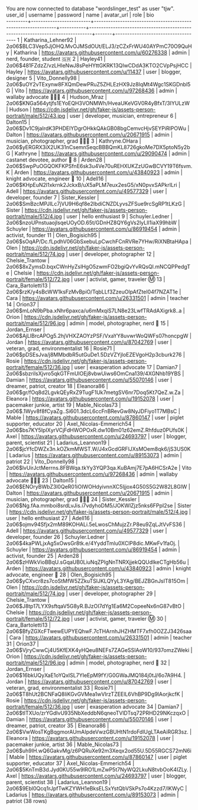You are now connected to database "wordslinger_test" as user "tjw".
 user_id |        username         |                           password                           |   name    |                                  avatar_url                                   | role  |                bio                 
---------+-------------------------+--------------------------------------------------------------+-----------+-------------------------------------------------------------------------------+-------+------------------------------------
       1 | Katharina_Lehner92      | $2a$06$BLC3Vep5JjOHQ.MvOJMSdOUt/ELJ3/zCZxFrWU40AYPmC70O9QuHy | Katharina | https://avatars.githubusercontent.com/u/60276338                              | admin | nerd, founder, student 🇬🇷
       2 | Hayley41                | $2a$06$481FZdzZ/vzLHIeNwJ8sPeHYttGKRK13QIwCDdA3KTO2CVpPsjHCC | Hayley    | https://avatars.githubusercontent.com/u/11437                                 | user  | blogger, designer
       5 | Vito_Donnelly98         | $2a$06$uOY2vTExynw8FXQmDewPRuZ5ZHLEzHX9Jz8IqMt4Wgc1SKGDnbl5G | Vito      | https://avatars.githubusercontent.com/u/97268436                              | admin | wallaby advocate  👰🏽‍♂️
       4 | Hudson_Mraz             | $2a$06$KNGa564ytjfs1EYoEQH3VONMWh/HveaUKeVGV0R4yBfxT/3IYULzW | Hudson    | https://cdn.jsdelivr.net/gh/faker-js/assets-person-portrait/male/512/43.jpg   | user  | developer, musician, entrepreneur
       6 | Dalton15                | $2a$06$Dv1C9jaIrdK3PHDElYDgrOHkkQAkGB08bgCemvcHjvSEYPiRlPOWu | Dalton    | https://avatars.githubusercontent.com/u/20671915                              | admin | musician, photographer, grad 🤷🏼‍♂️
       3 | Kathryne.OHara          | $2a$06$yERGRX3iX2UK31nCsemnSeqcBBBQmKL8726gkoMe7DX5ptoN5y2bG | Kathryne  | https://avatars.githubusercontent.com/u/29090474                              | admin | castanet devotee, author 🍊
       8 | Arden28                 | $2a$06$SwpPuOGQOKFKPSfnE6sk3u4Ve70uREHXUKZzUGwBCVY19T6fsvm.K | Arden     | https://avatars.githubusercontent.com/u/43840923                              | admin | knight advocate, engineer 🦐
      10 | Adell16                 | $2a$06$KHpEuN2l1xkrnk2JckxB/uX5aPLM7eux2esG5/xN0pvxSAPkrILri | Adell     | https://avatars.githubusercontent.com/u/49577329                              | user  | developer, founder
       7 | Sister_Kessler          | $2a$06$SmBzcMPJILc7jVU9H6qf8e2lbdiCNZDLyvsZFSue9rcSgRP1tLKzG | Sister    | https://cdn.jsdelivr.net/gh/faker-js/assets-person-portrait/male/512/4.jpg    | user  | hello enthusiast
       9 | Schuyler.Ledner         | $2a$06$nzoUPnstuaojlsqeUOyOD.65t/GDnHZ8QY6gVs2lyLIl1iaX99hbW | Schuyler  | https://avatars.githubusercontent.com/u/86919454                              | admin | activist, founder
      11 | Olen_Bogisich95         | $2a$06$sOqAP/Dc.fLpdhV06GbSxebuLpCwchFCnRVRe7YHw/RiXNBtaHApa | Olen      | https://cdn.jsdelivr.net/gh/faker-js/assets-person-portrait/male/512/74.jpg   | user  | developer, photographer
      12 | Chelsie_Trantow         | $2a$06$8xZymsD.bqxCWnHyZsIHgO5zwmFO2bgiQvYvRQsQl.mNCQPPedgTe | Chelsie   | https://cdn.jsdelivr.net/gh/faker-js/assets-person-portrait/female/512/72.jpg | user  | activist, gamer, traveler Ⓜ️
      13 | Cara_Bartoletti13       | $2a$06$rzK/y4sBcWW1ksFzMvBpiO/TqbLLf3ZzeuOlpAfZteI04f7NZAT1e | Cara      | https://avatars.githubusercontent.com/u/26331501                              | admin | teacher
      14 | Orion37                 | $2a$06$mLoN9bPba.xNhr6paxca/u6mMxqiS7LN8e23LwfTRAdAXigrk8..a | Orion     | https://cdn.jsdelivr.net/gh/faker-js/assets-person-portrait/male/512/96.jpg   | admin | model, photographer, nerd 🧣
      15 | Jordan_Ernser           | $2a$06$AjLlBrcAPOg5.2hjVHXZAOYzPSF/VxaYY8uvwrWoQWFs07honcpgW | Jordan    | https://avatars.githubusercontent.com/u/87042769                              | user  | veteran, grad, environmentalist
      16 | Rosie71                 | $2a$06$pDSEsJva/j8MMbdbR5utGuDe1.5DzVZYjloEZEVgoH2p3cburk276 | Rosie     | https://cdn.jsdelivr.net/gh/faker-js/assets-person-portrait/female/512/36.jpg | user  | exasperation advocate
      17 | Damian7                 | $2a$06$sbzrilsXjvro5qkGTFmUlOEj8vbwUiws6OmCna139/4XGNhb19YBS | Damian    | https://avatars.githubusercontent.com/u/55070146                              | user  | dreamer, patriot, creator
      18 | Eleanora86              | $2a$06$gr/fOq8d2LgvkQEyRxZ9TugF1Uk7metgSV6nr7Doq5Kt7QeZ.w.Za | Eleanora  | https://avatars.githubusercontent.com/u/19152078                              | user  | pacemaker junkie, artist
      19 | Mable_Nicolas73         | $2a$06$.1Wyv8f8fCyaZg..Si601.3dcL6ccFnBRevGw8NyJDFiyo1T7MBsC | Mable     | https://avatars.githubusercontent.com/u/87860147                              | user  | piglet supporter, educator
      20 | Axel_Nicolas-Emmerich54 | $2a$06$bs7KY5IpIXyrVCjFdHWOPOxR.dw10Bm01z62emZ.Rhfduz0PUfs0K | Axel      | https://avatars.githubusercontent.com/u/24693797                              | user  | blogger, parent, scientist
      21 | Ladarius_Leannon19      | $2a$06$jcYfcDWZx3n.kOZkmMWST.W/J4xGcdGRFlJXsMOem8qk6/jS3US0K | Ladarius  | https://avatars.githubusercontent.com/u/89153073                              | admin | patriot
      22 | Vito_Donnelly98         | $2a$06$lvUirJctMerrns.8FBWqa.tkYy3YQP3qa.KuBAmj7E7pA6HCSrA2e | Vito      | https://avatars.githubusercontent.com/u/97268436                              | admin | wallaby advocate  👰🏽‍♂️
      23 | Dalton15                | $2a$06$ENOryBWbZ3l0QeR01iOIWOHdyivnnXC5Ijjox4G50S5G2W82L8GlW | Dalton    | https://avatars.githubusercontent.com/u/20671915                              | admin | musician, photographer, grad 🤷🏼‍♂️
      24 | Sister_Kessler          | $2a$06$Ng.fAa.mmboi8srdLvJis.i7vdyhoDM5/JOKWlZjz5nks6FPpI2se | Sister    | https://cdn.jsdelivr.net/gh/faker-js/assets-person-portrait/male/512/4.jpg    | user  | hello enthusiast
      27 | Adell16                 | $2a$06$ojmv94Sfjx2mM89KOHALi.5eLwosChMujzZr.P8eu9ZqLJtVvFS36 | Adell     | https://avatars.githubusercontent.com/u/49577329                              | user  | developer, founder
      26 | Schuyler.Ledner         | $2a$06$4kaPWLjxAg5xOwsGr8tk.e/4YyddTmlu0XClP8dic.MKwFv1faOj. | Schuyler  | https://avatars.githubusercontent.com/u/86919454                              | admin | activist, founder
      25 | Arden28                 | $2a$06$zHWkVioBBqU.sGqaUB0LiuNqZPIgNnTNRXjjekQQUdlkeCTgHb56u | Arden     | https://avatars.githubusercontent.com/u/43840923                              | admin | knight advocate, engineer 🦐
      28 | Olen_Bogisich95         | $2a$06$yCXvcr8zs7coStMfW5ZZkuTSlJKLQYyL3YAg/BEJZBGnJsIT815Om | Olen      | https://cdn.jsdelivr.net/gh/faker-js/assets-person-portrait/male/512/74.jpg   | user  | developer, photographer
      29 | Chelsie_Trantow         | $2a$06$J8tp17LYX9sftqaV5G8yR.BJzOI7dYg1Ea6M2CopeeNx6nG87vBtO | Chelsie   | https://cdn.jsdelivr.net/gh/faker-js/assets-person-portrait/female/512/72.jpg | user  | activist, gamer, traveler Ⓜ️
      30 | Cara_Bartoletti13       | $2a$06$BfyZGXcFTwewEUPYEQhwF.7cTHArnhJHZHMTF7xfh0OZZJ3426saa | Cara      | https://avatars.githubusercontent.com/u/26331501                              | admin | teacher
      31 | Orion37                 | $2a$06$VjryCwwCj4U5KfEXK4yHQeu8NEFs7ZAGeSSIAoW10/937omzZWeki | Orion     | https://cdn.jsdelivr.net/gh/faker-js/assets-person-portrait/male/512/96.jpg   | admin | model, photographer, nerd 🧣
      32 | Jordan_Ernser           | $2a$06$16bkUQyXaE1oYQxISL7YIeEpM9fY/G0GWaJMQ184j0tJ/6o7A9H4. | Jordan    | https://avatars.githubusercontent.com/u/87042769                              | user  | veteran, grad, environmentalist
      33 | Rosie71                 | $2a$06$T8hUt2BCNFaQ8liKGvGVMea1wVIrzTZEElL6VhBP9Dg9lAorjkcfK | Rosie     | https://cdn.jsdelivr.net/gh/faker-js/assets-person-portrait/female/512/36.jpg | user  | exasperation advocate
      34 | Damian7                 | $2a$06$tITXUo/zrYGdIvU935NbXeddbN6qneoTVlDTsq72PRHD29NKczqxO | Damian    | https://avatars.githubusercontent.com/u/55070146                              | user  | dreamer, patriot, creator
      35 | Eleanora86              | $2a$06$VwWosTKgBqgmorAUmAIpdeVwzGBUHtN1rdoFdlUgLTAeAiRGR3sz. | Eleanora  | https://avatars.githubusercontent.com/u/19152078                              | user  | pacemaker junkie, artist
      36 | Mable_Nicolas73         | $2a$06$uh9IH.wQ6GakvMg/z6PQRuXe92m3Xeqx2od55U.5D55RGCS72mN6i | Mable     | https://avatars.githubusercontent.com/u/87860147                              | user  | piglet supporter, educator
      37 | Axel_Nicolas-Emmerich54 | $2a$06$5KnTmB3d.Jyd0KU55w9lRO1LmZwP5t7NyWQ2LkuN8tvbOoK4IZLy. | Axel      | https://avatars.githubusercontent.com/u/24693797                              | user  | blogger, parent, scientist
      38 | Ladarius_Leannon19      | $2a$06$9Ebl0Qcq1rJpfTwKZYWH1eBksELSxYstQbVSkPs7o4Kzzd7/lKWyC | Ladarius  | https://avatars.githubusercontent.com/u/89153073                              | admin | patriot
(38 rows)

